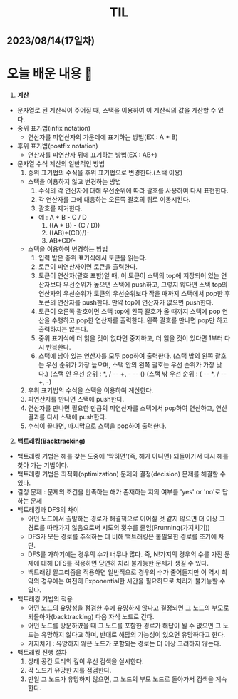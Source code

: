 # <center>TIL<center>
## 2023/08/14(17일차)

# 오늘 배운 내용 :memo:

1. **계산**
  - 문자열로 된 계산식이 주어질 때, 스택을 이용하여 이 계산식의 값을 계산할 수 있다.
  - 중위 표기법(infix notation)
    - 연산자를 피연산자의 가운데에 표기하는 방법(EX : A + B)
  - 후위 표기법(postfix notation)
    - 연산자를 피연산자 뒤에 표기하는 방법(EX : AB+)
  - 문자열 수식 계산의 일반적인 방법
    1. 중위 표기법의 수식을 후위 표기법으로 변경한다.(스택 이용)
      - 스택을 이용하지 않고 변경하는 방법
        1. 수식의 각 연산자에 대해 우선순위에 따라 괄호를 사용하여 다시 표현한다.
        2. 각 연산자를 그에 대응하는 오른쪽 괄호의 뒤로 이동시킨다.
        3. 괄호를 제거한다.
        - 예 : A * B - C / D
          1. ((A * B) - (C / D))
          2. ((AB)*(CD)/)-
          3. AB*CD/-
      - 스택을 이용하여 변경하는 방법
        1. 입력 받은 중위 표기식에서 토큰을 읽는다.
        2. 토큰이 피연산자이면 토큰을 출력한다.
        3. 토큰이 연산자(괄호 포함)일 때, 이 토큰이 스택의 top에 저장되어 있는 연산자보다 우선순위가 높으면 스택에 push하고, 그렇지 않다면 스택 top의 연산자의 우선순위가 토큰의 우선순위보다 작을 때까지 스택에서 pop한 후 토큰의 연산자를 push한다. 만약 top에 연산자가 없으면 push한다.
        4. 토큰이 오른쪽 괄호이면 스택 top에 왼쪽 괄호가 올 때까지 스택에 pop 연산을 수행하고 pop한 연산자를 출력한다. 왼쪽 괄호를 만나면 pop만 하고 출력하지는 않는다.
        5. 중위 표기식에 더 읽을 것이 없다면 중지하고, 더 읽을 것이 있다면 1부터 다시 반복한다.
        6. 스택에 남아 있는 연산자를 모두 pop하여 출력한다.
        (스택 밖의 왼쪽 괄호는 우선 순위가 가장 높으며, 스택 안의 왼쪽 괄호는 우선 순위가 가장 낮다.)
        (스택 안 우선 순위 : *, / -- +, - -- ()
        (스택 밖 우선 순위 : ( -- *, / -- +, -)
    2. 후위 표기법의 수식을 스택을 이용하여 계산한다.
      1. 피연산자를 만나면 스택에 push한다.
      2. 연산자를 만나면 필요한 만큼의 피연산자를 스택에서 pop하여 연산하고, 연산 결과를 다시 스택에 push한다.
      3. 수식이 끝나면, 마지막으로 스택을 pop하여 출력한다.

2. **백트래킹(Backtracking)**
  - 백트래킹 기법은 해를 찾는 도중에 '막히면'(즉, 해가 아니면) 되돌아가서 다시 해를 찾아 가는 기법이다.
  - 백트래킹 기법은 최적화(optimization) 문제와 결정(decision) 문제를 해결할 수 있다.
  - 결정 문제 : 문제의 조건을 만족하는 해가 존재하는 지의 여부를 'yes' or 'no'로 답하는 문제
  - 백트래킹과 DFS의 차이
    - 어떤 노드에서 출발하는 경로가 해결책으로 이어질 것 같지 않으면 더 이상 그 경로를 따라가지 않음으로써 시도의 횟수를 줄임(Prunning(가지치기))
    - DFS가 모든 경로를 추적하는 데 비해 백트래킹은 불필요한 경로를 조기에 차단.
    - DFS를 가하기에는 경우의 수가 너무나 많다. 즉, N!가지의 경우의 수를 가진 문제에 대해 DFS를 적용하면 당연히 처리 불가능한 문제가 생길 수 있다.
    - 백트래킹 알고리즘을 적용하면 일반적으로 경우의 수가 줄어들지만 이 역시 최악의 경우에는 여전히 Exponential한 시간을 필요하므로 처리가 불가능할 수 있다.
  - 백트래킹 기법의 적용
    - 어떤 노드의 유망성을 점검한 후에 유망하지 않다고 결정되면 그 노드의 부모로 되돌아가(backtracking) 다음 자식 노드로 간다.
    - 어떤 노드를 방문하였을 때 그 노드를 포함한 경로가 해답이 될 수 없으면 그 노드는 유망하지 않다고 하며, 반대로 해답의 가능성이 있으면 유망하다고 한다.
    - 가지치기 : 유망하지 않은 노드가 포함되는 경로는 더 이상 고려하지 않는다.
  - 백트래킹 진행 절차
    1. 상태 공간 트리의 깊이 우선 검색을 실시한다.
    2. 각 노드가 유망한 지를 점검한다.
    3. 만일 그 노드가 유망하지 않으면, 그 노드의 부모 노드로 돌아가서 검색을 계속한다.